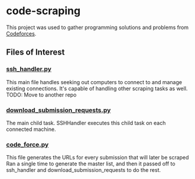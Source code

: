# code-scraping

This project was used to gather programming solutions and problems from [Codeforces](https://codeforces.com/).

## Files of Interest

### [ssh_handler.py](https://github.com/S-Toad/code-scraping/blob/master/ssh_handler.py)
This main file handles seeking out computers to connect to and manage existing connections. It's capable of handling other scraping tasks as well.
TODO: Move to another repo

### [download_submission_requests.py](https://github.com/S-Toad/code-scraping/blob/master/download_submission_requests.py)
The main child task. SSHHandler executes this child task on each connected machine.

### [code_force.py](https://github.com/S-Toad/code-scraping/blob/master/code_force.py)
This file generates the URLs for every submission that will later be scraped Ran a single time to generate the master list, and then it passed off to ssh_handler and download_submission_requests to do the rest.
